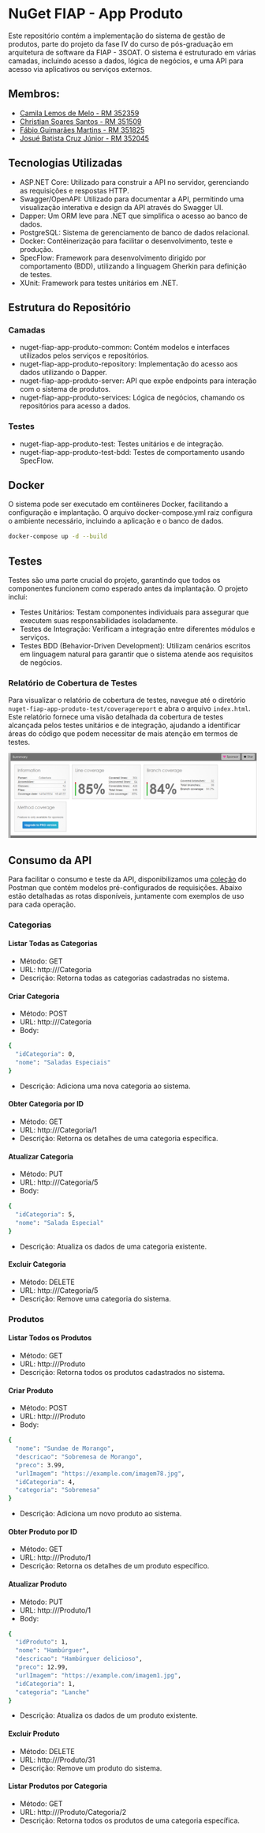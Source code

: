 
# NuGet FIAP - App Produto

Este repositório contém a implementação do sistema de gestão de produtos, parte do projeto da fase IV do curso de pós-graduação em arquitetura de software da FIAP - 3SOAT. O sistema é estruturado em várias camadas, incluindo acesso a dados, lógica de negócios, e uma API para acesso via aplicativos ou serviços externos.


## Membros:
- [Camila Lemos de Melo - RM 352359]()
- [Christian Soares Santos - RM 351509](https://www.linkedin.com/in/christian-soares-93250a170/)
- [Fábio Guimarães Martins - RM 351825](https://www.linkedin.com/in/fabio-martins-2021)
- [Josué Batista Cruz Júnior - RM 352045](https://www.linkedin.com/in/josuejuniorjf/)


## Tecnologias Utilizadas

- ASP.NET Core: Utilizado para construir a API no servidor, gerenciando as requisições e respostas HTTP.
- Swagger/OpenAPI: Utilizado para documentar a API, permitindo uma visualização interativa e design da API através do Swagger UI.
- Dapper: Um ORM leve para .NET que simplifica o acesso ao banco de dados.
- PostgreSQL: Sistema de gerenciamento de banco de dados relacional.
- Docker: Contêinerização para facilitar o desenvolvimento, teste e produção.
- SpecFlow: Framework para desenvolvimento dirigido por comportamento (BDD), utilizando a linguagem Gherkin para definição de testes.
- XUnit: Framework para testes unitários em .NET.

## Estrutura do Repositório
### Camadas
- nuget-fiap-app-produto-common: Contém modelos e interfaces utilizados pelos serviços e repositórios.
- nuget-fiap-app-produto-repository: Implementação do acesso aos dados utilizando o Dapper.
- nuget-fiap-app-produto-server: API que expõe endpoints para interação com o sistema de produtos.
- nuget-fiap-app-produto-services: Lógica de negócios, chamando os repositórios para acesso a dados.
### Testes
- nuget-fiap-app-produto-test: Testes unitários e de integração.
- nuget-fiap-app-produto-test-bdd: Testes de comportamento usando SpecFlow.

## Docker
O sistema pode ser executado em contêineres Docker, facilitando a configuração e implantação. O arquivo docker-compose.yml raiz configura o ambiente necessário, incluindo a aplicação e o banco de dados.
```bash
docker-compose up -d --build
```
## Testes
Testes são uma parte crucial do projeto, garantindo que todos os componentes funcionem como esperado antes da implantação. O projeto inclui:

- Testes Unitários: Testam componentes individuais para assegurar que executem suas responsabilidades isoladamente.
- Testes de Integração: Verificam a integração entre diferentes módulos e serviços.
- Testes BDD (Behavior-Driven Development): Utilizam cenários escritos em linguagem natural para garantir que o sistema atende aos requisitos de negócios.

### Relatório de Cobertura de Testes

Para visualizar o relatório de cobertura de testes, navegue até o diretório `nuget-fiap-app-produto-test/coveragereport` e abra o arquivo `index.html`. Este relatório fornece uma visão detalhada da cobertura de testes alcançada pelos testes unitários e de integração, ajudando a identificar áreas do código que podem necessitar de mais atenção em termos de testes.


![](nuget-fiap-app-produto-test/coverage.png)


## Consumo da API

Para facilitar o consumo e teste da API, disponibilizamos uma [coleção](api-produtos.postman_collection.json) do Postman que contém modelos pré-configurados de requisições. Abaixo estão detalhadas as rotas disponíveis, juntamente com exemplos de uso para cada operação.


### Categorias

#### Listar Todas as Categorias
- Método: GET
- URL: http://<url>/Categoria
- Descrição: Retorna todas as categorias cadastradas no sistema.

#### Criar Categoria
- Método: POST
- URL: http://<url>/Categoria
- Body:
```bash
{
  "idCategoria": 0,
  "nome": "Saladas Especiais"
}
```
- Descrição: Adiciona uma nova categoria ao sistema.

#### Obter Categoria por ID
- Método: GET
- URL: http://<url>/Categoria/1
- Descrição: Retorna os detalhes de uma categoria específica.

#### Atualizar Categoria
- Método: PUT
- URL: http://<url>/Categoria/5
- Body:
```bash
{
  "idCategoria": 5,
  "nome": "Salada Especial"
}
```
- Descrição: Atualiza os dados de uma categoria existente.

#### Excluir Categoria
- Método: DELETE
- URL: http://<url>/Categoria/5
- Descrição: Remove uma categoria do sistema.

### Produtos
#### Listar Todos os Produtos
- Método: GET
- URL: http://<url>/Produto
- Descrição: Retorna todos os produtos cadastrados no sistema.

#### Criar Produto
- Método: POST
- URL: http://<url>/Produto
- Body:
```bash
{
  "nome": "Sundae de Morango",
  "descricao": "Sobremesa de Morango",
  "preco": 3.99,
  "urlImagem": "https://example.com/imagem78.jpg",
  "idCategoria": 4,
  "categoria": "Sobremesa"
}
```
- Descrição: Adiciona um novo produto ao sistema.

#### Obter Produto por ID
- Método: GET
- URL: http://<url>/Produto/1
- Descrição: Retorna os detalhes de um produto específico.

#### Atualizar Produto
- Método: PUT
- URL: http://<url>/Produto/1
- Body:
```bash
{
  "idProduto": 1,
  "nome": "Hambúrguer",
  "descricao": "Hambúrguer delicioso",
  "preco": 12.99,
  "urlImagem": "https://example.com/imagem1.jpg",
  "idCategoria": 1,
  "categoria": "Lanche"
}
```
- Descrição: Atualiza os dados de um produto existente.

#### Excluir Produto
- Método: DELETE
- URL: http://<url>/Produto/31
- Descrição: Remove um produto do sistema.

#### Listar Produtos por Categoria
- Método: GET
- URL: http://<url>/Produto/Categoria/2
- Descrição: Retorna todos os produtos de uma categoria específica.